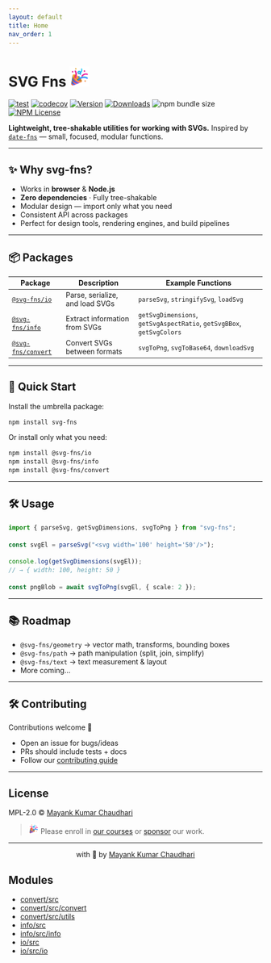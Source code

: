 ```yaml
---
layout: default
title: Home
nav_order: 1
---
```


# SVG Fns <img src="https://raw.githubusercontent.com/mayank1513/mayank1513/main/popper.png" style="height: 40px"/>

[![test](https://github.com/svg-fns/svg-fns/actions/workflows/test.yml/badge.svg)](https://github.com/svg-fns/svg-fns/actions/workflows/test.yml)
[![codecov](https://codecov.io/gh/svg-fns/svg-fns/graph/badge.svg)](https://codecov.io/gh/svg-fns/svg-fns)
[![Version](https://img.shields.io/npm/v/svg-fns.svg?colorB=green)](https://www.npmjs.com/package/svg-fns)
[![Downloads](https://img.jsdelivr.com/img.shields.io/npm/d18m/svg-fns.svg)](https://www.npmjs.com/package/svg-fns)
![npm bundle size](https://img.shields.io/bundlephobia/minzip/svg-fns)
[![NPM License](https://img.shields.io/npm/l/svg-fns)](./LICENSE)

**Lightweight, tree-shakable utilities for working with SVGs.**
Inspired by [`date-fns`](https://date-fns.org/) — small, focused, modular functions.

---

## ✨ Why svg-fns?

- Works in **browser** & **Node.js**
- **Zero dependencies** · Fully tree-shakable
- Modular design — import only what you need
- Consistent API across packages
- Perfect for design tools, rendering engines, and build pipelines

---

## 📦 Packages

| Package                                  | Description                     | Example Functions                                                     |
| ---------------------------------------- | ------------------------------- | --------------------------------------------------------------------- |
| [`@svg-fns/io`](_media/io)           | Parse, serialize, and load SVGs | `parseSvg`, `stringifySvg`, `loadSvg`                                 |
| [`@svg-fns/info`](_media/info)       | Extract information from SVGs   | `getSvgDimensions`, `getSvgAspectRatio`, `getSvgBBox`, `getSvgColors` |
| [`@svg-fns/convert`](_media/convert) | Convert SVGs between formats    | `svgToPng`, `svgToBase64`, `downloadSvg`                              |

---

## 🚀 Quick Start

Install the umbrella package:

```bash
npm install svg-fns
```

Or install only what you need:

```bash
npm install @svg-fns/io
npm install @svg-fns/info
npm install @svg-fns/convert
```

---

## 🛠️ Usage

```ts
import { parseSvg, getSvgDimensions, svgToPng } from "svg-fns";

const svgEl = parseSvg("<svg width='100' height='50'/>");

console.log(getSvgDimensions(svgEl));
// → { width: 100, height: 50 }

const pngBlob = await svgToPng(svgEl, { scale: 2 });
```

---

## 📚 Roadmap

- `@svg-fns/geometry` → vector math, transforms, bounding boxes
- `@svg-fns/path` → path manipulation (split, join, simplify)
- `@svg-fns/text` → text measurement & layout
- More coming…

---

## 🛠️ Contributing

Contributions welcome 🎉

- Open an issue for bugs/ideas
- PRs should include tests + docs
- Follow our [contributing guide](./CONTRIBUTING.md)

---

## License

MPL-2.0 © [Mayank Kumar Chaudhari](https://mayank-chaudhari.vercel.app)

> <img src="https://raw.githubusercontent.com/mayank1513/mayank1513/main/popper.png" style="height: 20px"/> Please enroll in [our courses](https://mayank-chaudhari.vercel.app/courses) or [sponsor](https://github.com/sponsors/mayank1513) our work.

<hr />

<p align="center" style="text-align:center">with 💖 by <a href="https://mayank-chaudhari.vercel.app" target="_blank">Mayank Kumar Chaudhari</a></p>

## Modules

- [convert/src](convert/src.md)
- [convert/src/convert](convert/src/convert.md)
- [convert/src/utils](convert/src/utils.md)
- [info/src](info/src.md)
- [info/src/info](info/src/info.md)
- [io/src](io/src.md)
- [io/src/io](io/src/io.md)
